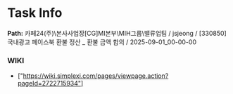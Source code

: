 # Task Info

**Path:** 카페24(주)\본사사업장\[CG]MI본부\MIH그룹\밸류업팀 / jsjeong / [330850] 국내광고 페이스북 환불 정산 _ 환불 금액 합의 / 2025-09-01_00-00-00

### WIKI
- ["https://wiki.simplexi.com/pages/viewpage.action?pageId=2722715934"]

